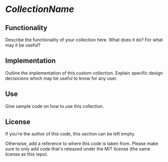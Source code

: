 # _CollectionName_

## Functionality

Describe the functionality of your collection here. What does it do? For what may it be useful?

## Implementation

Outline the implementation of this custom collection. Explain specific design decisicions which may be useful to know for any user.

## Use

Give sample code on how to use this collection.

## License

If you're the author of this code, this section can be left empty.

Otherwise, add a reference to where this code is taken from. Please make sure to only add code that's released under the MIT license (the same license as this repo).
